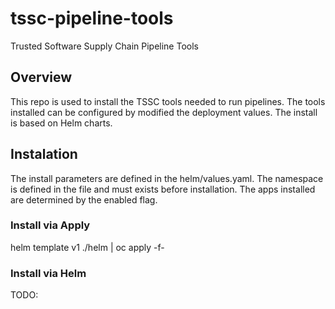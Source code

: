 # tssc-pipeline-tools
Trusted Software Supply Chain Pipeline Tools

## Overview
This repo is used to install the TSSC tools needed to run pipelines.  The tools installed can be configured by modified the deployment values.  The install is based on Helm charts.

## Instalation

The install parameters are defined in the helm/values.yaml.  The namespace is defined in the file and must exists before installation.  The apps installed are determined by the enabled flag.  

### Install via Apply

helm template v1 ./helm | oc apply -f-

### Install via Helm

TODO: 
